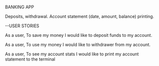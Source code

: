 BANKING APP

Deposits, withdrawal.
Account statement (date, amount, balance) printing.

--USER STORIES

As a user,
To save my money
I would like to deposit funds to my account.

As a user,
To use my money
I would like to withdrawer from my account.

As a user,
To see my account stats
I would like to print my account statement to the terminal